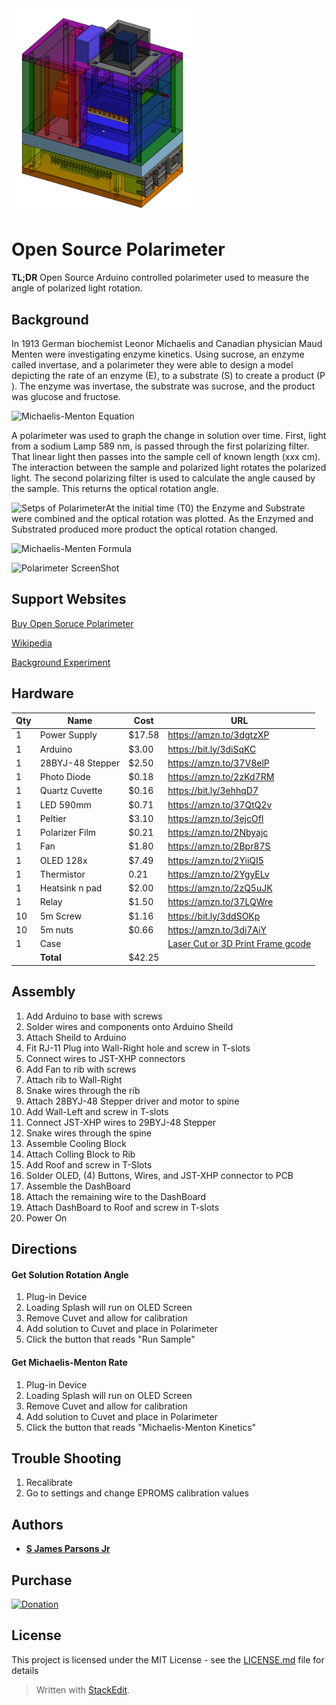 

<img src="/Polarimeter.png" width="300">

# Open Source Polarimeter 

**TL;DR** Open Source Arduino controlled polarimeter used to measure the angle of polarized light rotation.


## Background
In 1913 German biochemist Leonor Michaelis and Canadian physician Maud Menten were investigating enzyme kinetics.  Using sucrose, an enzyme called invertase, and a polarimeter they were able to design a model depicting the rate of an enzyme (E), to a substrate (S) to create a product (P ).  The enzyme was invertase, the substrate was sucrose, and the product was glucose and fructose.  

![Michaelis-Menton Equation](https://pubs.rsc.org/en/Image/Get?imageInfo.ImageType=GA&imageInfo.ImageIdentifier.ManuscriptID=C4CP04334K&imageInfo.ImageIdentifier.Year=2015)

A polarimeter was used to graph the change in solution over time.  First, light from a sodium Lamp 589 nm, is passed through the first polarizing filter.  That linear light then passes into the sample cell of known length (xxx cm).  The interaction between the sample and polarized light rotates the polarized light.  The second polarizing filter is used to calculate the angle caused by the sample.  This returns the optical rotation angle.

![Setps of Polarimeter](https://www.wikitechy.com/interview-questions/chemistry/img/chemistry-images/why-na-lamp-is-used-in-a-polarimeter.png)At the initial time (T0) the Enzyme and Substrate were combined and the optical rotation was plotted.  As the Enzymed and Substrated produced more product the optical rotation changed.

![Michaelis-Menten Formula](https://wikimedia.org/api/rest_v1/media/math/render/svg/4bae00cd4d91917219daf235391295adeb36c84d)




![Polarimeter ScreenShot](/Polarimeter_screenShot.png)


## Support Websites
[Buy Open Soruce Polarimeter](https://www.celleleven.com/product/Polarimeter/)

[Wikipedia](https://en.wikipedia.org/wiki/Michaelis%E2%80%93Menten_kinetics)

[Background Experiment](https://user.eng.umd.edu/~nsw/ench485/lab14.htm)


## Hardware
|  Qty | Name | Cost | URL |
| --- | --- | --- | --- |
|  1 | Power Supply | $17.58 | https://amzn.to/3dgtzXP |
|  1 | Arduino | $3.00 | https://bit.ly/3diSqKC |
|  1 | 28BYJ-48 Stepper | $2.50 | https://amzn.to/37V8elP |
|  1 | Photo Diode | $0.18 | https://amzn.to/2zKd7RM |
|  1 | Quartz Cuvette | $0.16 | https://bit.ly/3ehhqD7 |
|  1 | LED 590mm | $0.71 | https://amzn.to/37QtQ2v |
|  1 | Peltier | $3.10 | https://amzn.to/3ejcOfI |
|  1 | Polarizer Film | $0.21 | https://amzn.to/2Nbyajc |
|  1 | Fan | $1.80 | https://amzn.to/2Bpr87S |
|  1 | OLED 128x | $7.49 | https://amzn.to/2YiiQI5 |
|  1 | Thermistor | 0.21 | https://amzn.to/2YgyELv |
|  1 | Heatsink n pad | $2.00 | https://amzn.to/2zQ5uJK |
|  1 | Relay | $1.50 | https://amzn.to/37LQWre |
|  10 | 5m Screw | $1.16 | https://bit.ly/3ddSOKp |
|  10 | 5m nuts | $0.66 | https://amzn.to/3di7AiY |
|  1 | Case |  | [Laser Cut or 3D Print Frame gcode](https://www.thingiverse.com/thing:4484626) |
|   | **Total** | $42.25 |  |



## Assembly
1. Add Arduino to base with screws
2. Solder wires and components onto Arduino Sheild
3. Attach Sheild to Arduino 
4. Fit RJ-11 Plug into Wall-Right hole and screw in T-slots
5. Connect wires to JST-XHP connectors
6. Add Fan to rib with screws
7. Attach rib to Wall-Right
8. Snake wires through the rib
9.  Attach 28BYJ-48 Stepper driver and motor to spine
10. Add Wall-Left and screw in T-slots
11. Connect JST-XHP wires to 29BYJ-48 Stepper
12. Snake wires through the spine
13. Assemble Cooling Block
14. Attach Colling Block to Rib
15. Add Roof and screw in T-Slots
16. Solder OLED, (4) Buttons, Wires, and JST-XHP connector to PCB
17. Assemble the DashBoard
18. Attach the remaining wire to the DashBoard
19. Attach DashBoard to Roof and screw in T-slots
20. Power On



## Directions
#### Get Solution Rotation Angle
1. Plug-in Device
2. Loading Splash will run on OLED Screen
3. Remove Cuvet and allow for calibration
4. Add solution to Cuvet and place in Polarimeter
5. Click the button that reads "Run Sample"

####  Get Michaelis-Menton Rate
1. Plug-in Device
2. Loading Splash will run on OLED Screen
3. Remove Cuvet and allow for calibration
4. Add solution to Cuvet and place in Polarimeter
5. Click the button that reads "Michaelis-Menton Kinetics"


## Trouble Shooting
1. Recalibrate
2. Go to settings and change EPROMS calibration values

## Authors

* **[S James Parsons Jr](https://www.linkedin.com/in/sjamesparsonsjr/)** 

## Purchase
[![Donation](https://i1.wp.com/calumetartcenter.com/wp-content/uploads/2013/02/paypal-buy-now-button.png?fit=284%2C136&ssl=1)](https://i1.wp.com/calumetartcenter.com/wp-content/uploads/2013/02/paypal-buy-now-button.png?fit=284%2C136&ssl=1)



## License

This project is licensed under the MIT License - see the [LICENSE.md](LICENSE.md) file for details







> Written with [StackEdit](https://stackedit.io/).
